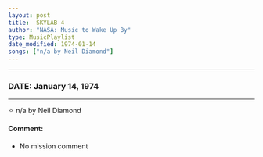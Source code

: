 ```yaml
---
layout: post
title:  SKYLAB 4
author: "NASA: Music to Wake Up By"
type: MusicPlaylist
date_modified: 1974-01-14
songs: ["n/a by Neil Diamond"]
---
```


----
### DATE: January 14, 1974
----
✧ n/a by Neil Diamond

#### Comment:
* No mission comment



<br/>
<center>
	<a target="_blank"
	   href="https://twitter.com/intent/tweet?hashtags=Space,NASA,Playlist,NASAWakeupCalls,SpaceProgram&text={{ page.author}}, '{{ page.songs.first }}' {{ page.title }}, {{ page.date | date: '%B %d, %Y' }}. {{ site.url }}{{ page.url }} @nasawakeupcalls">
	   <i class="fab fa-twitter" alt="Tweet this page" style="font-size: 1.3em;"></i>
	</a>
	&nbsp; 	<i class="fas fa-user-astronaut" style="font-size: 1.5em;"></i> &nbsp;
    <a type="amzn" search="'n/a by Neil Diamond'" category="popular music">
        <i class="fab fa-amazon" style="font-size: 1.3em;"></i>
    </a>
</center>
